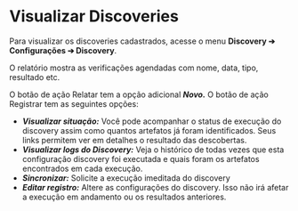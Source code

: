 # Visualizar Discoveries

Para visualizar os discoveries cadastrados, acesse o menu **Discovery ➔ Configurações ➔ Discovery**.

 O relatório mostra as verificações agendadas com nome, data, tipo, resultado etc.

O botão de ação Relatar tem a opção adicional ***Novo.*** O botão de ação Registrar tem as seguintes opções:

* ***Visualizar situação:*** Você pode acompanhar o status de execução do discovery assim como quantos artefatos já foram identificados. Seus links permitem ver em detalhes o resultado das descobertas.  
* ***Visualizar logs do Discovery:*** Veja o histórico de todas vezes que esta configuração discovery foi executada e quais foram os artefatos encontrados em cada execução.  
* ***Sincronizar:*** Solicite a execução imeditada do discovery  
* ***Editar registro:*** Altere as configurações do discovery. Isso não irá afetar a execução em andamento ou os resultados anteriores.


